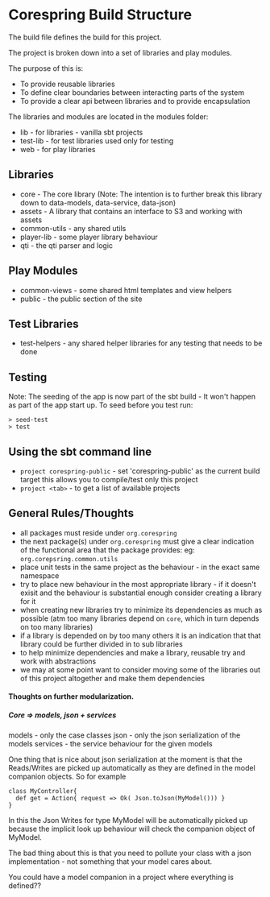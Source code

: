 # Corespring Build Structure

The build file defines the build for this project.


The project is broken down into a set of libraries and play modules.

The purpose of this is:
* To provide reusable libraries
* To define clear boundaries between interacting parts of the system
* To provide a clear api between libraries and to provide encapsulation

The libraries and modules are located in the modules folder:
* lib - for libraries - vanilla sbt projects
* test-lib - for test libraries used only for testing
* web - for play libraries


## Libraries

* core - The core library (Note: The intention is to further break this library down to data-models, data-service, data-json)
* assets - A library that contains an interface to S3 and working with assets
* common-utils - any shared utils
* player-lib - some player library behaviour
* qti - the qti parser and logic

## Play Modules

* common-views - some shared html templates and view helpers
* public - the public section of the site

## Test Libraries

* test-helpers - any shared helper libraries for any testing that needs to be done

## Testing

Note: The seeding of the app is now part of the sbt build - It won't happen as part of the app start up. To seed before you test run:

    > seed-test
    > test


## Using the sbt command line
* `project corespring-public` - set 'corespring-public' as the current build target this allows you to compile/test only this project
* `project <tab>` - to get a list of available projects

## General Rules/Thoughts

* all packages must reside under `org.corespring`
* the next package(s) under `org.corespring` must give a clear indication of the functional area that the package provides: eg: `org.corepsring.common.utils`
* place unit tests in the same project as the behaviour - in the exact same namespace
* try to place new behaviour in the most appropriate library - if it doesn't exisit and the behaviour is substantial enough consider creating a library for it
* when creating new libraries try to minimize its dependencies as much as possible (atm too many libraries depend on `core`, which in turn depends on too many libraries)
* if a library is depended on by too many others it is an indication that that library could be further divided in to sub libraries
* to help minimize dependencies and make a library, reusable try and work with abstractions
* we may at some point want to consider moving some of the libraries out of this project altogether and make them dependencies


#### Thoughts on further modularization.

##### Core => models, json + services

models - only the case classes
json - only the json serialization of the models
services - the service behaviour for the given models

One thing that is nice about json serialization at the moment is that the Reads/Writes are picked up automatically as they are defined in the model companion objects. So for example

    class MyController{
      def get = Action{ request => Ok( Json.toJson(MyModel())) }
    }

In this the Json Writes for type MyModel will be automatically picked up because the implicit look up behaviour will check the companion object of MyModel.

The bad thing about this is that you need to pollute your class with a json implementation - not something that your model cares about.

You could have a model companion in a project where everything is defined??
